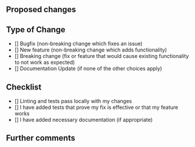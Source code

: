 ## Proposed changes

<!-- Describe the big picture of your changes here to communicate to the maintainers why we should accept this pull request. If it fixes a bug or resolves a feature request, be sure to link to that issue. -->

## Type of Change

<!-- What types of changes does your code introduce? -->
<!-- _Put an `x` in the boxes that apply_ -->

- [] Bugfix (non-breaking change which fixes an issue)
- [] New feature (non-breaking change which adds functionality)
- [] Breaking change (fix or feature that would cause existing functionality to not work as expected)
- [] Documentation Update (if none of the other choices apply)

## Checklist

<!-- _Put an `x` in the boxes that apply. You can also fill these out after creating the PR. If you're unsure about any of them, don't hesitate to ask. We're here to help! This is simply a reminder of what we are going to look for before merging your code._ -->

<!-- - [] I have read the [CONTRIBUTING](https://github.com/wpscholar/.github/blob/master/.github/CONTRIBUTING.md) doc -->
- [] Linting and tests pass locally with my changes
- [] I have added tests that prove my fix is effective or that my feature works
- [] I have added necessary documentation (if appropriate)

## Further comments

<!-- If this is a relatively large or complex change, kick off the discussion by explaining why you chose the solution you did and what alternatives you considered, etc... -->
